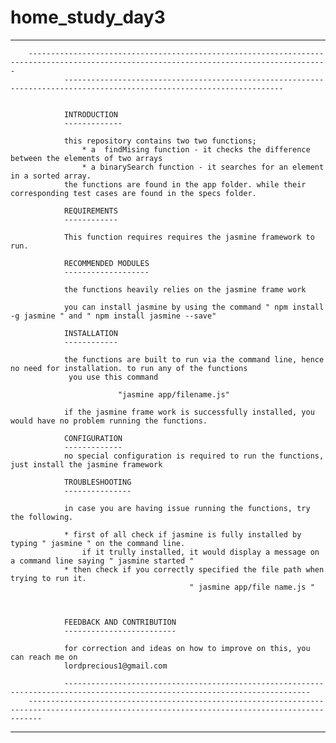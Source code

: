 # home_study_day3


-------------------------------------------------------------------------------------------------------------------------------------------------------------------
		-----------------------------------------------------------------------------------------------------------------------------------------
				-----------------------------------------------------------------------------------------------------------------------


				INTRODUCTION
				-------------

				this repository contains two two functions; 
					* a  findMising function - it checks the difference between the elements of two arrays
					* a binarySearch function - it searches for an element in a sorted array.
				the functions are found in the app folder. while their corresponding test cases are found in the specs folder.

				REQUIREMENTS
				------------

				This function requires requires the jasmine framework to run.

				RECOMMENDED MODULES
				-------------------

				the functions heavily relies on the jasmine frame work

				you can install jasmine by using the command " npm install -g jasmine " and " npm install jasmine --save"

				INSTALLATION
				------------

				the functions are built to run via the command line, hence no need for installation. to run any of the functions
				 you use this command

							"jasmine app/filename.js"

				if the jasmine frame work is successfully installed, you would have no problem running the functions.

				CONFIGURATION
				-------------
				no special configuration is required to run the functions, just install the jasmine framework

				TROUBLESHOOTING
				---------------

				in case you are having issue running the functions, try the following.

				* first of all check if jasmine is fully installed by typing " jasmine " on the command line.
					if it trully installed, it would display a message on a command line saying " jasmine started "
				* then check if you correctly specified the file path when trying to run it.
											" jasmine app/file name.js "
				


				FEEDBACK AND CONTRIBUTION
				-------------------------

				for correction and ideas on how to improve on this, you can reach me on 
				lordprecious1@gmail.com

				-----------------------------------------------------------------------------------------------------------------------------
		-----------------------------------------------------------------------------------------------------------------------------------------------
--------------------------------------------------------------------------------------------------------------------------------------------------------------------
